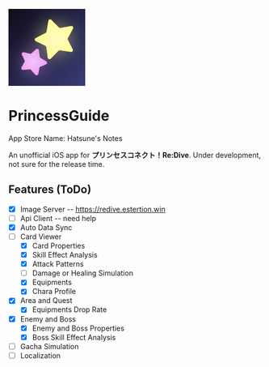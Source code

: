 ![Hatsune's Notes](./PrincessGuide/Assets.xcassets/AppIcon.appiconset/icon_76pt%402x.png)
# PrincessGuide
App Store Name: Hatsune's Notes

An unofficial iOS app for **プリンセスコネクト！Re:Dive**. Under development, not sure for the release time.

## Features (ToDo)
- [x] Image Server -- <https://redive.estertion.win>
- [ ] Api Client  -- need help
- [x] Auto Data Sync
- [ ] Card Viewer
    - [x] Card Properties
    - [x] Skill Effect Analysis
    - [x] Attack Patterns
    - [ ] Damage or Healing Simulation
    - [x] Equipments
    - [x] Chara Profile
- [x] Area and Quest
    - [x] Equipments Drop Rate
- [x] Enemy and Boss
    - [x] Enemy and Boss Properties
    - [x] Boss Skill Effect Analysis
- [ ] Gacha Simulation
- [ ] Localization
